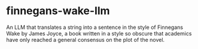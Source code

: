 # finnegans-wake-llm
An LLM that translates a string into a sentence in the style of Finnegans Wake by James Joyce, a book written in a style so obscure that academics have only reached a general consensus on the plot of the novel.
